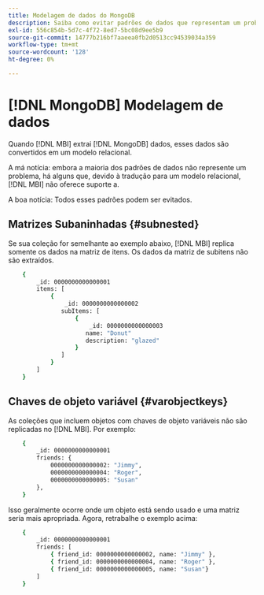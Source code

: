 ```yaml
---
title: Modelagem de dados do MongoDB
description: Saiba como evitar padrões de dados que representam um problema.
exl-id: 556c854b-5d7c-4f72-8ed7-5bc08d9ee5b9
source-git-commit: 14777b216bf7aaeea0fb2d0513cc94539034a359
workflow-type: tm+mt
source-wordcount: '128'
ht-degree: 0%

---
```


# [!DNL MongoDB] Modelagem de dados

Quando [!DNL MBI] extrai [!DNL MongoDB] dados, esses dados são convertidos em um modelo relacional.

A má notícia: embora a maioria dos padrões de dados não represente um problema, há alguns que, devido à tradução para um modelo relacional, [!DNL MBI] não oferece suporte a.

A boa notícia: Todos esses padrões podem ser evitados.

## Matrizes Subaninhadas {#subnested}

Se sua coleção for semelhante ao exemplo abaixo, [!DNL MBI] replica somente os dados na matriz de itens. Os dados da matriz de subitens não são extraídos.

```bash
    {
        _id: 0000000000000001
        items: [
            {
                _id: 0000000000000002
               subItems: [
                   {
                       _id: 0000000000000003
                      name: "Donut"
                      description: "glazed"
                   }
               ]
            }
        ]
    }
```

## Chaves de objeto variável {#varobjectkeys}

As coleções que incluem objetos com chaves de objeto variáveis não são replicadas no [!DNL MBI]. Por exemplo:

```bash
    {
        _id: 0000000000000001
        friends: {
            0000000000000002: "Jimmy",
            0000000000000004: "Roger",
            0000000000000005: "Susan"
        },
    }
```

Isso geralmente ocorre onde um objeto está sendo usado e uma matriz seria mais apropriada. Agora, retrabalhe o exemplo acima:

```bash
    {
        _id: 0000000000000001
        friends: [
            { friend_id: 0000000000000002, name: "Jimmy" },
            { friend_id: 0000000000000004, name: "Roger" },
            { friend_id: 0000000000000005, name: "Susan"}
        ]
    }
```
